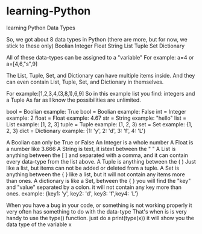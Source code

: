 # learning-Python
learning Python
Data Types

So, we got about 8 data types in Python (there are more, but for now, we stick to these only)
  Boolian
  Integer
  Float
  String
  List
  Tuple
  Set
  Dictionary

All of these data-types can be assigned to a "variable"
For example:
a=4
or a=[4,6,"s",9]

The List, Tuple, Set, and Dictionary can have multiple items inside.
And they can even contain List, Tuple, Set, and Dictionary in themselves.
 
For example:[1,2,3,4,(3,8,1),6,9]
So in this example list you find: integers and a Tuple
As far as I know the possibilities are unlimited. 


bool   = Boolian      example: True
bool   = Boolian      example: False
int    = Integer      example: 2
float  = Float        example: 4.67
str    = String       example: "hello"
list   = List         example: [1, 2, 3]
tuple  = Tuple        example: (1, 2, 3)
set    = Set          example: {1, 2, 3}
dict   = Dictionary  example: {1: 'y', 2: 'd', 3: 'f', 4: 'L'}

A Boolian can only be True or False
An Integer is a whole number
A Float is a number like 3.666
A String is text, it istext between the " "
A List is anything between the [  ] and separated with a comma, and it can contain every data-type from the list above.
A Tuple is anything between the (  ) Just like a list, but items can not be added or deleted from a tuple.
A Set is anything between the {  } like a list, but it will not contain any items more than ones.
A dictionary is like a Set, between the { } you will find the "key" and "value" separated by a colon. it will not contain any key more than ones.
example: {key1: 'y', key2: 'd', key3: 'f',key4: 'L'}


When you have a bug in your code, or something is not working properly it very often has something to do with the data-type
That's when is is very handy to use the type() function.
just do a
print(type(x))
it will show you the data type of the variable x
